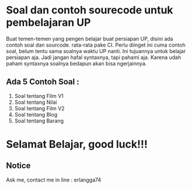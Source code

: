 # Soal dan contoh sourecode untuk pembelajaran UP

Buat temen-temen yang pengen belajar buat persiapan UP, disini ada contoh soal dan sourcode. rata-rata pake CI.
Perlu diinget ini cuma contoh soal, belum tentu sama soalnya waktu UP nanti. Ini tujuannya untuk belajar persiapan aja.
Jadi jangan hafal syntaxnya, tapi pahami aja. Karena udah paham syntaxnya soalnya bedapun akan bisa ngerjainnya.

## Ada 5 Contoh Soal :
1. Soal tentang Film V1
2. Soal tentang Nilai
3. Soal tentang Film V2
4. Soal tentang Blog
5. Soal tentang Barang

# Selamat Belajar, good luck!!!

## Notice 
Ask me, contact me in line : erlangga74
